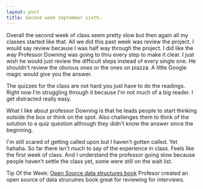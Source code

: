 ```yaml
---
layout: post
title: Second week September sixth.
---
```


Overall the second week of class seem pretty slow but then again all my classes started like that. All we did this past week was review the project. I would say review because I was half way through the project. I did like the way Professor Downing was going to thru every step to make it clear. I just wish he would just review the difficult steps instead of every single one. He shouldn't review the obvious ones or the ones on piazza. A little Google magic would give you the answer. 

The quizzes for the class are not hard you just have to do the readings. Right now I'm struggling through it because I'm not much of a big reader. I get distracted really easy.

What I like about professor Downing is that he leads people to start thinking outside the box or think on the spot. Also challenges them to think of the solution to a quiz question although they didn't know the answer since the beginning.

I'm still scared of getting called upon but I haven't gotten called. Yet hahaha. So far there isn't much to say of the experience in class. Feels like the first week of class. And I understand the professor going slow because people haven't settle the class yet, some were still on the wait list.

Tip Of the Week: 
[Open Source data structures book](http://opendatastructures.org/) Profesor created an open source of data strucutres book great for reviewing for interviews.

